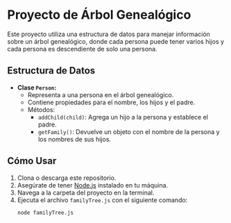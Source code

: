 # Proyecto de Árbol Genealógico

Este proyecto utiliza una estructura de datos para manejar información sobre un árbol genealógico, donde cada persona puede tener varios hijos y cada persona es descendiente de solo una persona.

## Estructura de Datos

- **Clase `Person`:** 
  - Representa a una persona en el árbol genealógico.
  - Contiene propiedades para el nombre, los hijos y el padre.
  - Métodos:
    - `addChild(child)`: Agrega un hijo a la persona y establece el padre.
    - `getFamily()`: Devuelve un objeto con el nombre de la persona y los nombres de sus hijos.

## Cómo Usar

1. Clona o descarga este repositorio.
2. Asegúrate de tener [Node.js](https://nodejs.org/) instalado en tu máquina.
3. Navega a la carpeta del proyecto en la terminal.
4. Ejecuta el archivo `familyTree.js` con el siguiente comando:
   ```bash
   node familyTree.js
